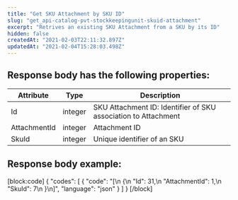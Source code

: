```yaml
---
title: "Get SKU Attachment by SKU ID"
slug: "get_api-catalog-pvt-stockkeepingunit-skuid-attachment"
excerpt: "Retrives an existing SKU Attachment from a SKU by its ID"
hidden: false
createdAt: "2021-02-03T22:11:32.897Z"
updatedAt: "2021-02-04T15:28:03.498Z"
---
```

## Response body has the following properties:

| Attribute    | Type    | Description                                                    |
| ------------ | ------- | -------------------------------------------------------------- |
| Id           | integer | SKU Attachment ID: Identifier of SKU association to Attachment |
| AttachmentId | integer | Attachment ID                                                  |
| SkuId        | integer | Unique identifier of an SKU                                    |

## Response body example:
[block:code]
{
  "codes": [
    {
      "code": "[\n    {\n        \"Id\": 31,\n        \"AttachmentId\": 1,\n        \"SkuId\": 7\n    }\n]",
      "language": "json"
    }
  ]
}
[/block]